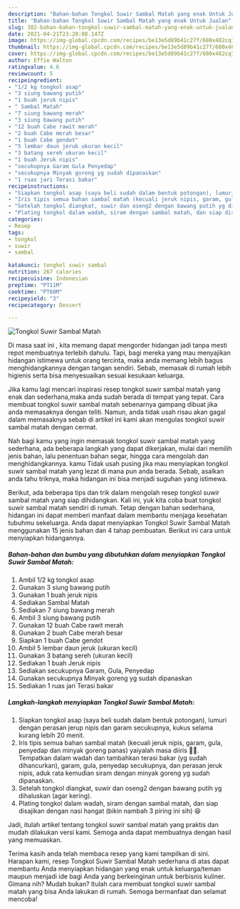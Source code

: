 ```yaml
---
description: "Bahan-bahan Tongkol Suwir Sambal Matah yang enak Untuk Jualan"
title: "Bahan-bahan Tongkol Suwir Sambal Matah yang enak Untuk Jualan"
slug: 382-bahan-bahan-tongkol-suwir-sambal-matah-yang-enak-untuk-jualan
date: 2021-04-21T23:28:08.147Z
image: https://img-global.cpcdn.com/recipes/be13e5d89b41c27f/680x482cq70/tongkol-suwir-sambal-matah-foto-resep-utama.jpg
thumbnail: https://img-global.cpcdn.com/recipes/be13e5d89b41c27f/680x482cq70/tongkol-suwir-sambal-matah-foto-resep-utama.jpg
cover: https://img-global.cpcdn.com/recipes/be13e5d89b41c27f/680x482cq70/tongkol-suwir-sambal-matah-foto-resep-utama.jpg
author: Effie Walton
ratingvalue: 4.6
reviewcount: 5
recipeingredient:
- "1/2 kg tongkol asap"
- "3 siung bawang putih"
- "1 buah jeruk nipis"
- " Sambal Matah"
- "7 siung bawang merah"
- "3 siung bawang putih"
- "12 buah Cabe rawit merah"
- "2 buah Cabe merah besar"
- "1 buah Cabe gendot"
- "5 lembar daun jeruk ukuran kecil"
- "3 batang sereh ukuran kecil"
- "1 buah Jeruk nipis"
- "secukupnya Garam Gula Penyedap"
- "secukupnya Minyak goreng yg sudah dipanaskan"
- "1 ruas jari Terasi bakar"
recipeinstructions:
- "Siapkan tongkol asap (saya beli sudah dalam bentuk potongan), lumuri dengan perasan jerup nipis dan garam secukupnya, kukus selama kurang lebih 20 menit."
- "Iris tipis semua bahan sambal matah (kecuali jeruk nipis, garam, gula, penyedap dan minyak goreng panas) yaiyalah masa diiris 🤭😁. Tempatkan dalam wadah dan tambahkan terasi bakar (yg sudah dihancurkan), garam, gula, penyedap secukupnya, dan perasan jeruk nipis, aduk rata kemudian siram dengan minyak goreng yg sudah dipanaskan."
- "Setelah tongkol diangkat, suwir dan oseng2 dengan bawang putih yg dihaluskan (agar kering)."
- "Plating tongkol dalam wadah, siram dengan sambal matah, dan siap disajikan dengan nasi hangat (bikin nambah 3 piring ini sih) 😆"
categories:
- Resep
tags:
- tongkol
- suwir
- sambal

katakunci: tongkol suwir sambal 
nutrition: 267 calories
recipecuisine: Indonesian
preptime: "PT11M"
cooktime: "PT60M"
recipeyield: "3"
recipecategory: Dessert

---
```



![Tongkol Suwir Sambal Matah](https://img-global.cpcdn.com/recipes/be13e5d89b41c27f/680x482cq70/tongkol-suwir-sambal-matah-foto-resep-utama.jpg)

Di masa  saat ini , kita memang dapat mengorder hidangan jadi tanpa mesti repot membuatnya terlebih dahulu. Tapi, bagi mereka yang mau menyajikan hidangan istimewa untuk orang tercinta, maka anda memang lebih bagus menghidangkannya dengan tangan sendiri. Sebab, memasak di rumah lebih higienis serta bisa menyesuaikan sesuai kesukaan keluarga.

Jika kamu lagi mencari inspirasi resep tongkol suwir sambal matah yang enak dan sederhana,maka anda sudah berada di tempat yang tepat. Cara membuat tongkol suwir sambal matah  sebenarnya gampang dibuat jika anda memasaknya dengan teliti. Namun, anda tidak usah risau akan gagal dalam memasaknya 
sebab di artikel ini kami akan mengulas tongkol suwir sambal matah dengan cermat.  



Nah bagi kamu yang ingin memasak tongkol suwir sambal matah yang sederhana, ada beberapa langkah yang dapat dikerjakan, mulai dari memilih jenis bahan, lalu penentuan bahan segar, hingga cara mengolah dan menghidangkannya. kamu Tidak usah pusing jika mau menyiapkan tongkol suwir sambal matah yang lezat di mana pun anda berada. Sebab, asalkan anda  tahu triknya, maka hidangan ini bisa menjadi suguhan yang istimewa.

Berikut, ada beberapa tips dan trik dalam mengolah resep tongkol suwir sambal matah yang siap dihidangkan. Kali ini, yuk kita coba buat tongkol suwir sambal matah sendiri di rumah. Tetap dengan bahan sederhana, hidangan ini dapat memberi manfaat dalam membantu menjaga kesehatan tubuhmu sekeluarga. Anda dapat menyiapkan Tongkol Suwir Sambal Matah menggunakan 15 jenis bahan dan 4 tahap pembuatan. Berikut ini cara untuk menyiapkan hidangannya.

<!--inarticleads1-->

##### Bahan-bahan dan bumbu yang dibutuhkan dalam menyiapkan Tongkol Suwir Sambal Matah:

1. Ambil 1/2 kg tongkol asap
1. Gunakan 3 siung bawang putih
1. Gunakan 1 buah jeruk nipis
1. Sediakan  Sambal Matah
1. Sediakan 7 siung bawang merah
1. Ambil 3 siung bawang putih
1. Gunakan 12 buah Cabe rawit merah
1. Gunakan 2 buah Cabe merah besar
1. Siapkan 1 buah Cabe gendot
1. Ambil 5 lembar daun jeruk (ukuran kecil)
1. Gunakan 3 batang sereh (ukuran kecil)
1. Sediakan 1 buah Jeruk nipis
1. Sediakan secukupnya Garam, Gula, Penyedap
1. Gunakan secukupnya Minyak goreng yg sudah dipanaskan
1. Sediakan 1 ruas jari Terasi bakar




<!--inarticleads2-->

##### Langkah-langkah menyiapkan Tongkol Suwir Sambal Matah:

1. Siapkan tongkol asap (saya beli sudah dalam bentuk potongan), lumuri dengan perasan jerup nipis dan garam secukupnya, kukus selama kurang lebih 20 menit.
1. Iris tipis semua bahan sambal matah (kecuali jeruk nipis, garam, gula, penyedap dan minyak goreng panas) yaiyalah masa diiris 🤭😁. Tempatkan dalam wadah dan tambahkan terasi bakar (yg sudah dihancurkan), garam, gula, penyedap secukupnya, dan perasan jeruk nipis, aduk rata kemudian siram dengan minyak goreng yg sudah dipanaskan.
1. Setelah tongkol diangkat, suwir dan oseng2 dengan bawang putih yg dihaluskan (agar kering).
1. Plating tongkol dalam wadah, siram dengan sambal matah, dan siap disajikan dengan nasi hangat (bikin nambah 3 piring ini sih) 😆




Jadi, itulah artikel tentang  tongkol suwir sambal matah  yang praktis dan mudah dilakukan versi kami. Semoga anda dapat membuatnya dengan hasil yang memuaskan. 

Terima kasih anda telah membaca resep yang kami tampilkan di sini. Harapan kami, resep  Tongkol Suwir Sambal Matah sederhana di atas dapat membantu Anda menyiapkan hidangan yang enak untuk keluarga/teman maupun menjadi ide bagi Anda yang berkeinginan untuk berbisnis kuliner. Gimana nih? Mudah bukan? Itulah cara membuat tongkol suwir sambal matah yang bisa Anda lakukan di rumah. Semoga bermanfaat dan selamat mencoba!

